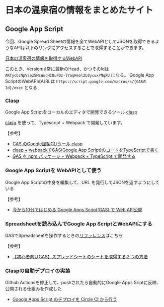 # 日本の温泉宿の情報をまとめたサイト

## Google App Script

今回、Google Spread Sheetの情報を全てWebAPIとしてJSONを取得できるようなAPIは以下のリンクにアクセスすることで取得することができます。

[日本の温泉宿の情報を取得するWebAPI](https://script.google.com/macros/s/AKfycbzNpVsez5MsWucHIQuFDz-lYaqHeol2L0ycuxPNqXU/exec)

このとき、Versionは常に最新のHead、かつそのIdは `AKfycbzNpVsez5MsWucHIQuFDz-lYaqHeol2L0ycuxPNqXU` になる。
Google App ScriptのWebAPIのURLは
`https://script.google.com/macros/s/{GASのId}/exec`
となる

### Clasp

Google App Scriptをローカルのエディタで開発できるツール [clasp](https://github.com/google/clasp/)

[clasp](https://github.com/google/clasp/) を使って、Typescript + Webpack で開発しています。

【参考】
* [GAS のGoogle謹製CLIツール clasp](https://qiita.com/HeRo/items/4e65dcc82783b2766c03)
* [clasp + webpackでGAS(Google App Script)のコードをTypeScriptで書く](https://wp-kyoto.net/clasp-gas-typescript-webpack/)
* [GAS を npm パッケージ + Webpack + TypeScript で開発する](https://qiita.com/shohei_ot/items/7b26461359068a192b96)

### Google App Scriptを WebAPIとして使う

Google App Scriptの中身を編集して、URL を発行してJSONを返すようにしている

【参考】
* [今から10分ではじめる Google Apps Script(GAS) で Web API公開](https://qiita.com/riversun/items/c924cfe70e16ee3fe3ba)


### Spreadsheetを読み込んでGoogle App ScriptとWebAPIにする

GASでSpreadsheetを操作するときの[リファレンス](https://developers.google.com/apps-script/reference/spreadsheet/sheet)はこちら

【参考】
* [【初心者向けGAS】スプレッドシートのシートを取得する２つの方法](https://tonari-it.com/gas-spreadsheet-get-sheet/)

### Claspの自動デプロイの実装

Github Actionsを修正して、pushされたら自動的にGoogle Apps Sriptに反映、公開される仕組みを作成した

 * [Google Apps Script のデプロイを Circle CI から行う](https://qiita.com/howdy39/items/2c21251331e011d04512)